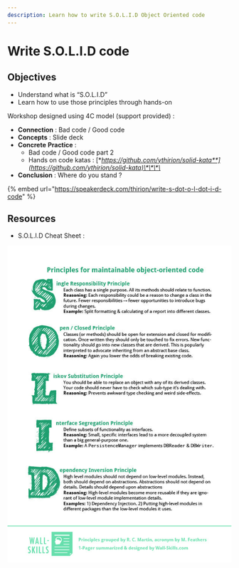 ```yaml
---
description: Learn how to write S.O.L.I.D Object Oriented code
---
```


# Write S.O.L.I.D code

## Objectives

* Understand what is “S.O.L.I.D”
* Learn how to use those principles through hands-on

Workshop designed using 4C model \(support provided\) :

* **Connection** : Bad code / Good code
* **Concepts** : Slide deck
* **Concrete** **Practice** : 
  * Bad code / Good code part 2
  * Hands on code katas : [**https://github.com/ythirion/solid-kata**](https://github.com/ythirion/solid-kata)\*\*\*\*
* **Conclusion** : Where do you stand ?

{% embed url="https://speakerdeck.com/thirion/write-s-dot-o-l-dot-i-d-code" %}

## Resources

* S.O.L.I.D Cheat Sheet :

![](../../.gitbook/assets/solid-cheat-sheet.jpg)

